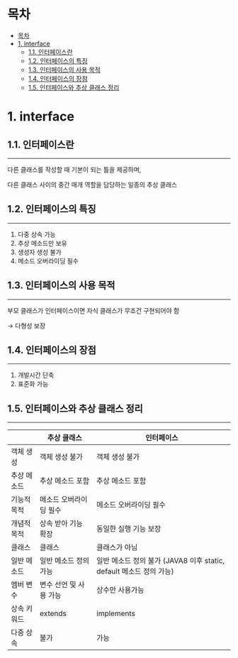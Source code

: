 # 목차
- [목차](#목차)
- [1. interface](#1-interface)
  - [1.1. 인터페이스란](#11-인터페이스란)
  - [1.2. 인터페이스의 특징](#12-인터페이스의-특징)
  - [1.3. 인터페이스의 사용 목적](#13-인터페이스의-사용-목적)
  - [1.4. 인터페이스의 장점](#14-인터페이스의-장점)
  - [1.5. 인터페이스와 추상 클래스 정리](#15-인터페이스와-추상-클래스-정리)

# 1. interface


## 1.1. 인터페이스란

---

다른 클래스를 작성할 때 기본이 되는 틀을 제공하며,

다른 클래스 사이의 중간 매개 역할을 담당하는 일종의 추상 클래스

## 1.2. 인터페이스의 특징

---

1. 다중 상속 가능
2. 추상 메소드만 보유
3. 생성자 생성 불가
4. 메소드 오버라이딩 필수

## 1.3. 인터페이스의 사용 목적

---

부모 클래스가 인터페이스이면 자식 클래스가 무조건 구현되어야 함

→ 다형성 보장

## 1.4. 인터페이스의 장점

---

1. 개발시간 단축
2. 표준화 가능

## 1.5. 인터페이스와 추상 클래스 정리

---

|  | 추상 클래스 | 인터페이스 |
| --- | --- | --- |
| 객체 생성 | 객체 생성 불가 | 객체 생성 불가 |
| 추상 메소드 | 추상 메소드 포함 | 추상 메소드 포함 |
| 기능적 목적 | 메소드 오버라이딩 필수 | 메소드 오버라이딩 필수 |
| 개념적 목적 | 상속 받아 기능 확장 | 동일한 실행 기능 보장 |
| 클래스 | 클래스 | 클래스가 아님 |
| 일반 메소드 | 일반 메소드 정의 가능 | 일반 메소드 정의 불가 (JAVA8 이후 static, default 메소드 정의 가능) |
| 멤버 변수 | 변수 선언 및 사용 가능 | 상수만 사용가능 |
| 상속 키워드 | extends | implements |
| 다중 상속 | 불가 | 가능 |